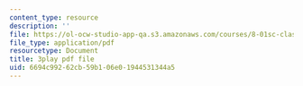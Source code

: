```yaml
---
content_type: resource
description: ''
file: https://ol-ocw-studio-app-qa.s3.amazonaws.com/courses/8-01sc-classical-mechanics-fall-2016/6694c99262cb59b106e01944531344a5_ykwNGB9kuaA.pdf
file_type: application/pdf
resourcetype: Document
title: 3play pdf file
uid: 6694c992-62cb-59b1-06e0-1944531344a5
---
```

